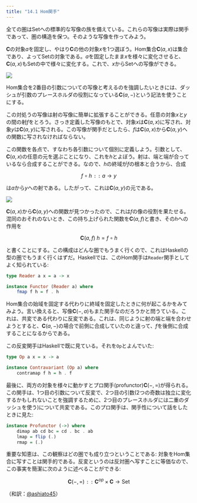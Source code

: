 ```yaml
---
title: "14.1 Hom関手"
---
```


全ての圏は$\mathrm{Set}$への標準的な写像の族を備えている。これらの写像は実際は関手であって、圏の構造を保つ。そのような写像を作ってみよう。

$\mathbf{C}$の対象$a$を固定し、やはり$\mathbf{C}$の他の対象$x$を1つ選ぼう。Hom集合$\mathbf{C}(a, x)$は集合であり、よって$\mathrm{Set}$の対象である。$a$を固定したまま$x$を様々に変化させると、$\mathbf{C}(a, x)$も$\mathrm{Set}$の中で様々に変化する。これで、$x$から$\mathrm{Set}$への写像ができる。

![](https://storage.googleapis.com/zenn-user-upload/1acb203386792dcedebc8012.jpg)

Hom集合を2番目の引数についての写像と考えるのを強調したいときには、ダッシュが引数のプレースホルダの役割になっている$\mathbf{C}(a, -)$という記法を使うことにする。

この対処うの写像は射の写像に簡単に拡張することができる。任意の対象$x$と$y$の間の射$f$をとろう。さっき定義した写像のもとで、対象$x$は$\mathbf{C}(a, x)$に写され、対象$y$は$\mathbf{C}(a, y)$に写される。この写像が関手だとしたら、$f$は$\mathbf{C}(a, x)$から$\mathbf{C}(a, y)$への関数に写されなければならない。

この関数を各点で、すなわち各引数について個別に定義しよう。引数として、$\mathbf{C}(a, x)$の任意の元を選ぶことになり、これを$h$とよぼう。射は、端と端が合っているなら合成することができる。なので、$h$の終域が$f$の根本と合うから、合成

$$
f \circ h \mathtt{::}\   a \to y
$$

は$a$から$y$への射である。したがって、これは$\mathbf{C}(a, y)$の元である。

![](https://storage.googleapis.com/zenn-user-upload/a14624c1ca7132ad577fef66.jpg)

$\mathbf{C}(a, x)$から$\mathbf{C}(a, y)$への関数が見つかったので、これは$f$の像の役割を果たせる。混同のおそれのないとき、この持ち上げられた関数を$\mathbf{C}(a, f)$と書き、その$h$への作用を

$$
\mathbf{C}(a, f)~h = f\circ h
$$

と書くことにする。この構成はどんな圏でもうまく行くので、これはHaskellの型の圏でもうまく行くはずだ。Haskellでは、このHom関手は`Reader`関手としてよく知られている:

```haskell
type Reader a x = a -> x
```

```haskell
instance Functor (Reader a) where
    fmap f h = f . h
```

Hom集合の始域を固定する代わりに終域を固定したときに何が起こるかをみてみよう。言い換えると、写像$\mathbf{C}(-, a)$もまた関手なのだろうかと問うている。これは、共変である代わりに反変である。これは、同じように射の端と端を合わせようとすると、$\mathbf{C}(a, -)$の場合で前側に合成していたのと違って、$f$を後側に合成することになるからである。

この反変関手はHaskellで既に見ている。それを`Op`とよんでいた:

```haskell
type Op a x = x -> a
```

```haskell
instance Contravariant (Op a) where
    contramap f h = h . f
```

最後に、両方の対象を様々に動かすとプロ関手(profunctor)$\mathbf{C}(-, =)$が得られる。この関手は、1つ目の引数について反変で、2つ目の引数(2つの奇数は独立に変化するかもしれないことを強調するために、2つ目のプレースホルダには二重のダッシュを使う)について共変である。このプロ関手は、関手性について話をしたときに見た:

```haskell
instance Profunctor (->) where
    dimap ab cd bc = cd . bc . ab
    lmap = flip (.)
    rmap = (.)
```

重要な知恵は、この観察はどの圏でも成り立つということである: 対象をHom集合に写すことは関手的である。反変というのは反対圏へ写すことに等価なので、この事実を簡潔に次のように述べることができる:

$$
\mathbf{C}(-, =) \mathtt{::}\   \mathbf{C}^{op} \times \mathbf{C} \to \mathrm{Set}
$$



（和訳：[@ashiato45](https://twitter.com/ashiato45)）

